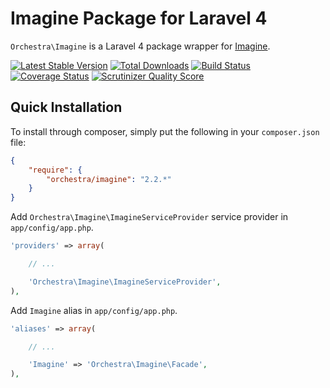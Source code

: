 Imagine Package for Laravel 4
==============

`Orchestra\Imagine` is a Laravel 4 package wrapper for [Imagine](https://github.com/avalanche123/Imagine).

[![Latest Stable Version](https://poser.pugx.org/orchestra/imagine/v/stable.png)](https://packagist.org/packages/orchestra/imagine) 
[![Total Downloads](https://poser.pugx.org/orchestra/imagine/downloads.png)](https://packagist.org/packages/orchestra/imagine) 
[![Build Status](https://travis-ci.org/orchestral/imagine.svg?branch=2.2)](https://travis-ci.org/orchestral/imagine) 
[![Coverage Status](https://coveralls.io/repos/orchestral/imagine/badge.png?branch=2.2)](https://coveralls.io/r/orchestral/imagine?branch=2.2) 
[![Scrutinizer Quality Score](https://scrutinizer-ci.com/g/orchestral/imagine/badges/quality-score.png?s=0145a4f1a1b4620bda1a98cecdb710ddf53abc17)](https://scrutinizer-ci.com/g/orchestral/imagine/) 

## Quick Installation

To install through composer, simply put the following in your `composer.json` file:

```json
{
	"require": {
		"orchestra/imagine": "2.2.*"
	}
}
```

Add `Orchestra\Imagine\ImagineServiceProvider` service provider in `app/config/app.php`.

```php
'providers' => array(

	// ...

	'Orchestra\Imagine\ImagineServiceProvider',
),
```

Add `Imagine` alias in `app/config/app.php`.

```php
'aliases' => array(

	// ...

	'Imagine' => 'Orchestra\Imagine\Facade',
),
```

